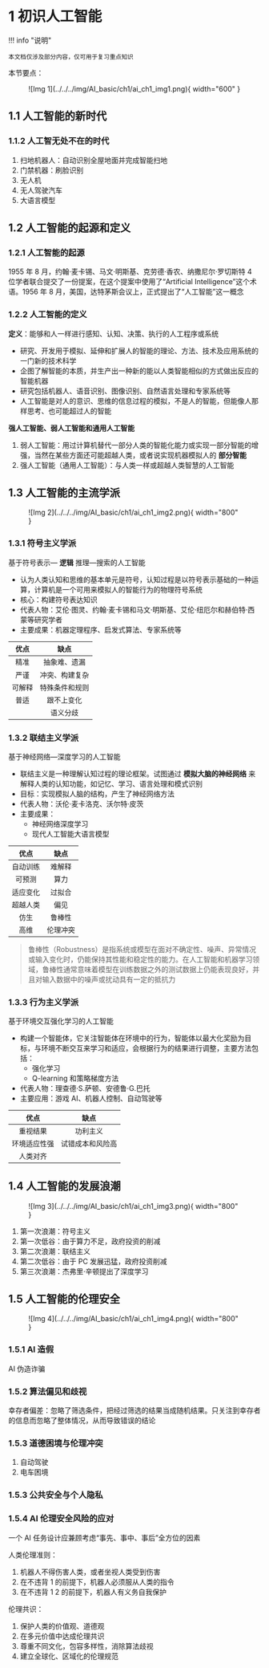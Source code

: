 # 1 初识人工智能

<!-- !!! tip "说明"

    本文档正在更新中…… -->

!!! info "说明"

    本文档仅涉及部分内容，仅可用于复习重点知识

本节要点：

<figure markdown="span">
  ![Img 1](../../../img/AI_basic/ch1/ai_ch1_img1.png){ width="600" }
</figure>

## 1.1 人工智能的新时代

### 1.1.2 人工智无处不在的时代

1. 扫地机器人：自动识别全屋地面并完成智能扫地
2. 门禁机器：刷脸识别
3. 无人机
4. 无人驾驶汽车
5. 大语言模型

## 1.2 人工智能的起源和定义

### 1.2.1 人工智能的起源

1955 年 8 月，约翰·麦卡锡、马文·明斯基、克劳德·香农、纳撒尼尔·罗切斯特 4 位学者联合提交了一份提案，在这个提案中使用了“Artificial Intelligence”这个术语。1956 年 8 月，美国，达特茅斯会议上，正式提出了“人工智能”这一概念

### 1.2.2 人工智能的定义

**定义**：能够和人一样进行感知、认知、决策、执行的人工程序或系统

- 研究、开发用于模拟、延伸和扩展人的智能的理论、方法、技术及应用系统的一门新的技术科学
- 企图了解智能的本质，并生产出一种新的能以人类智能相似的方式做出反应的智能机器
- 研究包括机器人、语音识别、图像识别、自然语言处理和专家系统等
- 人工智能是对人的意识、思维的信息过程的模拟，不是人的智能，但能像人那样思考、也可能超过人的智能

**强人工智能、弱人工智能和通用人工智能**

1. 弱人工智能：用过计算机替代一部分人类的智能化能力或实现一部分智能的增强，当然在某些方面还可能超越人类，或者说实现机器模拟人的 **部分智能**
2. 强人工智能（通用人工智能）：与人类一样或超越人类智慧的人工智能

## 1.3 人工智能的主流学派

<figure markdown="span">
  ![Img 2](../../../img/AI_basic/ch1/ai_ch1_img2.png){ width="800" }
</figure>

### 1.3.1 符号主义学派

基于符号表示— **逻辑** 推理—搜索的人工智能

- 认为人类认知和思维的基本单元是符号，认知过程是以符号表示基础的一种运算，计算机是一个可用来模拟人的智能行为的物理符号系统
- 核心：构建符号表达知识
- 代表人物：艾伦·图灵、约翰·麦卡锡和马文·明斯基、艾伦·纽厄尔和赫伯特·西蒙等研究学者
- 主要成果：机器定理程序、启发式算法、专家系统等

| 优点 | 缺点 |
| :--: | :--: | 
| 精准 | 抽象难、遗漏 |
| 严谨 | 冲突、构建复杂 |
| 可解释 | 特殊条件和规则 |
| 普适 | 跟不上变化 |
| | 语义分歧 |

### 1.3.2 联结主义学派

基于神经网络—深度学习的人工智能

- 联结主义是一种理解认知过程的理论框架。试图通过 **模拟大脑的神经网络** 来解释人类的认知功能，如记忆、学习、语言处理和模式识别
- 目标：实现模拟人脑的结构，产生了神经网络方法
- 代表人物：沃伦·麦卡洛克、沃尔特·皮茨
- 主要成果：
    - 神经网络深度学习
    - 现代人工智能大语言模型

| 优点 | 缺点 |
| :--: | :--: | 
| 自动训练 | 难解释 |
| 可预测 | 算力 |
| 适应变化 | 过拟合 |
| 超越人类 | 偏见 |
| 仿生 | 鲁棒性 |
| 高维 | 伦理冲突 |

> 鲁棒性（Robustness）是指系统或模型在面对不确定性、噪声、异常情况或输入变化时，仍能保持其性能和稳定性的能力。在人工智能和机器学习领域，鲁棒性通常意味着模型在训练数据之外的测试数据上仍能表现良好，并且对输入数据中的噪声或扰动具有一定的抵抗力

### 1.3.3 行为主义学派

基于环境交互强化学习的人工智能

- 构建一个智能体，它关注智能体在环境中的行为，智能体以最大化奖励为目标，与环境不断交互来学习和适应，会根据行为的结果进行调整，主要方法包括：
    - 强化学习
    - Q-learning 和策略梯度方法
- 代表人物：理查德·S.萨顿、安德鲁·G.巴托
- 主要应用：游戏 AI、机器人控制、自动驾驶等

| 优点 | 缺点 |
| :--: | :--: | 
| 重视结果 | 功利主义 |
| 环境适应性强 | 试错成本和风险高 |
| 人类对齐 | |

## 1.4 人工智能的发展浪潮

<figure markdown="span">
  ![Img 3](../../../img/AI_basic/ch1/ai_ch1_img3.png){ width="800" }
</figure>

1. 第一次浪潮：符号主义
2. 第一次低谷：由于算力不足，政府投资的削减
3. 第二次浪潮：联结主义
4. 第二次低谷：由于 PC 发展迅猛，政府投资削减
5. 第三次浪潮：杰弗里·辛顿提出了深度学习

## 1.5 人工智能的伦理安全

<figure markdown="span">
  ![Img 4](../../../img/AI_basic/ch1/ai_ch1_img4.png){ width="800" }
</figure>

### 1.5.1 AI 造假

AI 伪造诈骗

### 1.5.2 算法偏见和歧视

幸存者偏差：忽略了筛选条件，把经过筛选的结果当成随机结果。只关注到幸存者的信息而忽略了整体情况，从而导致错误的结论

### 1.5.3 道德困境与伦理冲突

1. 自动驾驶
2. 电车困境

### 1.5.3 公共安全与个人隐私

### 1.5.4 AI 伦理安全风险的应对

一个 AI 任务设计应兼顾考虑“事先、事中、事后”全方位的因素

人类伦理准则：

1. 机器人不得伤害人类，或者坐视人类受到伤害
2. 在不违背 1 的前提下，机器人必须服从人类的指令
3. 在不违背 1 2 的前提下，机器人有义务自我保护

伦理共识：

1. 保护人类的价值观、道德观
2. 在多元价值中达成伦理共识
3. 尊重不同文化，包容多样性，消除算法歧视
4. 建立全球化、区域化的伦理规范